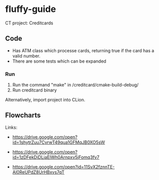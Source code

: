 # fluffy-guide
CT project: Creditcards

## Code
- Has ATM class which processe cards, returning true if the card has a valid number.
- There are some tests which can be expanded
### Run
1. Run the command "make" in /creditcard/cmake-build-debug/
2. Run creditcard binary

Alternatively, import project into CLion.
## Flowcharts
Links:
- https://drive.google.com/open?id=1shytrZuu7CvrwT49qua1GFMqJB0XO5sW

- https://drive.google.com/open?id=1zDFekDiDLiaElWh0Arnpxv5jFomq3fv7

- https://drive.google.com/open?id=11SvX2fznnTE-Al0ReUPdZ8UrHBxvs7qT

